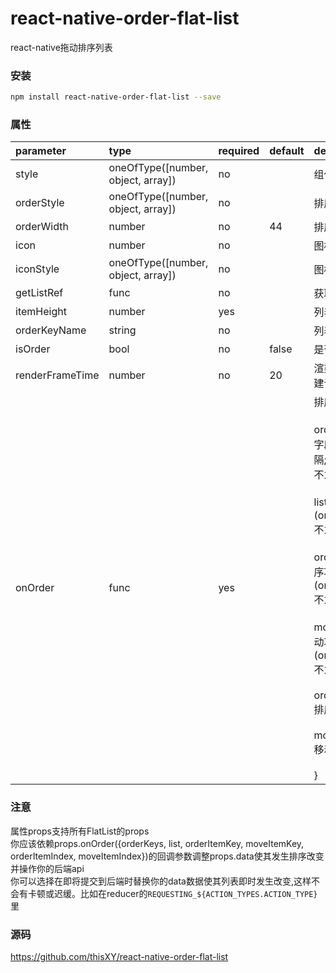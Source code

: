 # react-native-order-flat-list
react-native拖动排序列表

### 安装

```bash
npm install react-native-order-flat-list --save
```

### 属性

| parameter              | type                                       | required | default | description                                                                                                                                                                                                                        
| :--------------------- | :----------------------------------------- | :------- | :-------| :--------------------------------------------------------------------------------------------------------------------------------------------------------------------------------------------------------------------------
| style                  | oneOfType([number, object, array])         | no       |         | 组件样式                                                                                                                                                                                                                     
| orderStyle             | oneOfType([number, object, array])         | no       |         | 排序样式                                                                                                                                                                                                                   
| orderWidth             | number                                     | no       | 44      | 排序按钮宽    
| icon                   | number                                     | no       |         | 图标
| iconStyle              | oneOfType([number, object, array])         | no       |         | 图标样式
| getListRef             | func                                       | no       |         | 获取列表ref
| itemHeight             | number                                     | yes      |         | 列表项高度
| orderKeyName           | string                                     | no       |         | 列表排序字段
| isOrder                | bool                                       | no       | false   | 是否排序
| renderFrameTime        | number                                     | no       | 20      | 渲染帧时间(ms;不建议太大或太小)
| onOrder                | func                                       | yes      |         | 排序 {<br><br>orderKeys: 排序字段(,分隔;orderKeyName不为空时有值),<br><br>list: 列表(orderKeyName不为空时有值),<br><br>orderItemKey: 排序项字段(orderKeyName不为空时有值),<br><br>moveItemKey: 移动项字段(orderKeyName不为空时有值),<br><br>orderItemIndex: 排序项位置,<br><br>moveItemIndex: 移动项位置<br><br>}                                                                                                                                                                                                      

### 注意
属性props支持所有FlatList的props
<br>
你应该依赖props.onOrder({orderKeys, list, orderItemKey, moveItemKey, orderItemIndex, moveItemIndex})的回调参数调整props.data使其发生排序改变并操作你的后端api
<br>
你可以选择在即将提交到后端时替换你的data数据使其列表即时发生改变,这样不会有卡顿或迟缓。比如在reducer的`REQUESTING_${ACTION_TYPES.ACTION_TYPE}`里

### 源码

https://github.com/thisXY/react-native-order-flat-list
